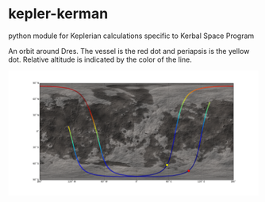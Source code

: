 # kepler-kerman
python module for Keplerian calculations specific to Kerbal Space Program

An orbit around Dres. The vessel is the red dot and periapsis is the yellow dot. Relative altitude is indicated by the color of the line.

![Orbit around Dres](doc/images/dres_ground_track.png)
